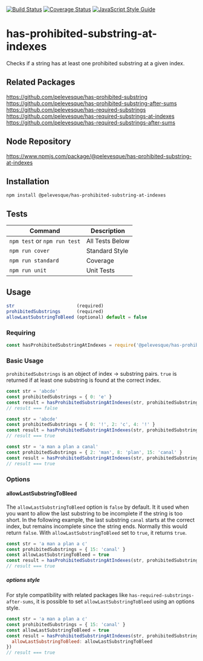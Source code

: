 [![Build Status](https://travis-ci.org/pelevesque/has-prohibited-substring-at-indexes.svg?branch=master)](https://travis-ci.org/pelevesque/has-prohibited-substring-at-indexes)
[![Coverage Status](https://coveralls.io/repos/github/pelevesque/has-prohibited-substring-at-indexes/badge.svg?branch=master)](https://coveralls.io/github/pelevesque/has-prohibited-substring-at-indexes?branch=master)
[![JavaScript Style Guide](https://img.shields.io/badge/code_style-standard-brightgreen.svg)](https://standardjs.com)

# has-prohibited-substring-at-indexes

Checks if a string has at least one prohibited substring at a given index.

## Related Packages

https://github.com/pelevesque/has-prohibited-substring    
https://github.com/pelevesque/has-prohibited-substring-after-sums  
https://github.com/pelevesque/has-required-substrings    
https://github.com/pelevesque/has-required-substrings-at-indexes    
https://github.com/pelevesque/has-required-substrings-after-sums  

## Node Repository

https://www.npmjs.com/package/@pelevesque/has-prohibited-substring-at-indexes

## Installation

`npm install @pelevesque/has-prohibited-substring-at-indexes`

## Tests

Command                      | Description
---------------------------- | ------------
`npm test` or `npm run test` | All Tests Below
`npm run cover`              | Standard Style
`npm run standard`           | Coverage
`npm run unit`               | Unit Tests

## Usage

```js
str                       (required)
prohibitedSubstrings      (required)
allowLastSubstringToBleed (optional) default = false
```

### Requiring

```js
const hasProhibitedSubstringAtIndexes = require('@pelevesque/has-prohibited-substring-at-indexes')
```

### Basic Usage

`prohibitedSubstrings` is an object of index -> substring pairs. `true` is returned
if at least one substring is found at the correct index.

```js
const str = 'abcde'
const prohibitedSubstrings = { 0: 'e' }
const result = hasProhibitedSubstringAtIndexes(str, prohibitedSubstrings)
// result === false
```

```js
const str = 'abcde'
const prohibitedSubstrings = { 0: '!', 2: 'c', 4: '!' }
const result = hasProhibitedSubstringAtIndexes(str, prohibitedSubstrings)
// result === true
```

```js
const str = 'a man a plan a canal'
const prohibitedSubstrings = { 2: 'man', 8: 'plan', 15: 'canal' }
const result = hasProhibitedSubstringAtIndexes(str, prohibitedSubstrings)
// result === true
```

### Options

#### allowLastSubstringToBleed

The `allowLastSubstringToBleed` option is `false` by default. It it used when you want
to allow the last substring to be incomplete if the string is too short.
In the following example, the last substring `canal` starts at the correct index,
but remains incomplete since the string ends. Normally this would return `false`.
With `allowLastSubstringToBleed` set to `true`, it returns `true`.

```js
const str = 'a man a plan a c'
const prohibitedSubstrings = { 15: 'canal' }
const allowLastSubstringToBleed = true
const result = hasProhibitedSubstringAtIndexes(str, prohibitedSubstrings, allowLastSubstringToBleed)
// result === true
```

##### options style

For style compatibility with related packages like `has-required-substrings-after-sums`,
it is possible to set `allowLastSubstringToBleed` using an options style.

```js
const str = 'a man a plan a c'
const prohibitedSubstrings = { 15: 'canal' }
const allowLastSubstringToBleed = true
const result = hasProhibitedSubstringAtIndexes(str, prohibitedSubstrings, {
  allowLastSubstringToBleed: allowLastSubstringToBleed
})
// result === true
```
